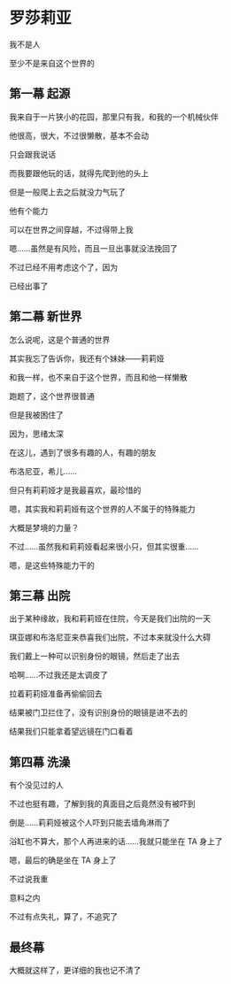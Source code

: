 # 罗莎莉亚

我不是人

至少不是来自这个世界的

## 第一幕 起源

我来自于一片狭小的花园，那里只有我，和我的一个机械伙伴

他很高，很大，不过很懒散，基本不会动

只会跟我说话

而我要跟他玩的话，就得先爬到他的头上

但是一般爬上去之后就没力气玩了

他有个能力

可以在世界之间穿越，不过得带上我

嗯……虽然是有风险，而且一旦出事就没法挽回了

不过已经不用考虑这个了，因为

已经出事了

## 第二幕 新世界

怎么说呢，这是个普通的世界

其实我忘了告诉你，我还有个妹妹——莉莉娅

和我一样，也不来自于这个世界，而且和他一样懒散

跑题了，这个世界很普通

但是我被困住了

因为，思绪太深

在这儿，遇到了很多有趣的人，有趣的朋友

布洛尼亚，希儿……

但只有莉莉娅才是我最喜欢，最珍惜的

嗯，其实我和莉莉娅有这个世界的人不属于的特殊能力

大概是梦境的力量？

不过……虽然我和莉莉娅看起来很小只，但其实很重……

嗯，是这些特殊能力干的

## 第三幕 出院

出于某种缘故，我和莉莉娅在住院，今天是我们出院的一天

琪亚娜和布洛尼亚来恭喜我们出院，不过本来就没什么大碍

我们戴上一种可以识别身份的眼镜，然后走了出去

哈啊……不过我还是太调皮了

拉着莉莉娅准备再偷偷回去

结果被门卫拦住了，没有识别身份的眼镜是进不去的

结果我们只能拿着望远镜在门口看着

## 第四幕 洗澡

有个没见过的人

不过也挺有趣，了解到我的真面目之后竟然没有被吓到

倒是……莉莉娅被这个人吓到只能去墙角淋雨了

浴缸也不算大，那个人再进来的话……我就只能坐在 TA 身上了

嗯，最后的确是坐在 TA 身上了

不过说我重

意料之内

不过有点失礼，算了，不追究了

## 最终幕

大概就这样了，更详细的我也记不清了